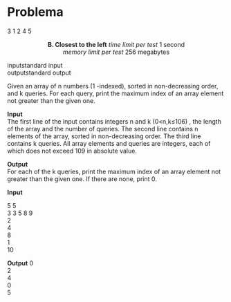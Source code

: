 # Problema
3 1
2 4 5
<center>

**B. Closest to the left**
*time limit per test* 1 second  
*memory limit per test* 256 megabytes

</center>



inputstandard input  
outputstandard output

Given an array of n  numbers (1 -indexed), sorted in non-decreasing order, and k
 queries. For each query, print the maximum index of an array element not greater than the given one.

**Input**  
The first line of the input contains integers n  and k (0<n,k≤106)
, the length of the array and the number of queries. The second line contains n
 elements of the array, sorted in non-decreasing order. The third line contains k
 queries. All array elements and queries are integers, each of which does not exceed 109
 in absolute value.

**Output**  
For each of the k  queries, print the maximum index of an array element not greater than the given one. If there are none, print 0.

**Input**  

5 5  
3 3 5 8 9  
2  
4  
8  
1  
10  

**Output** 
0  
2  
4  
0   
5  
